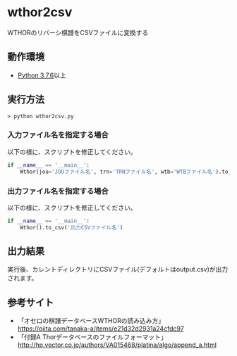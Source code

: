 # wthor2csv
WTHORのリバーシ棋譜をCSVファイルに変換する

## 動作環境
- [Python 3.7.6](https://www.python.org/downloads/release/python-376/)以上<br>

## 実行方法
```
> python wthor2csv.py
```
### 入力ファイル名を指定する場合
以下の様に、スクリプトを修正してください。

```python
if __name__ == '__main__':
    Wthor(jou='JOUファイル名', trn='TRNファイル名', wtb='WTBファイル名').to_csv()
```

### 出力ファイル名を指定する場合
以下の様に、スクリプトを修正してください。

```python
if __name__ == '__main__':
    Wthor().to_csv('出力CSVファイル名')
```

## 出力結果
実行後、カレントディレクトリにCSVファイル(デフォルトはoutput.csv)が出力されます。

## 参考サイト
- 「オセロの棋譜データベースWTHORの読み込み方」https://qiita.com/tanaka-a/items/e21d32d2931a24cfdc97
- 「付録A Thorデータベースのファイルフォーマット」http://hp.vector.co.jp/authors/VA015468/platina/algo/append_a.html

